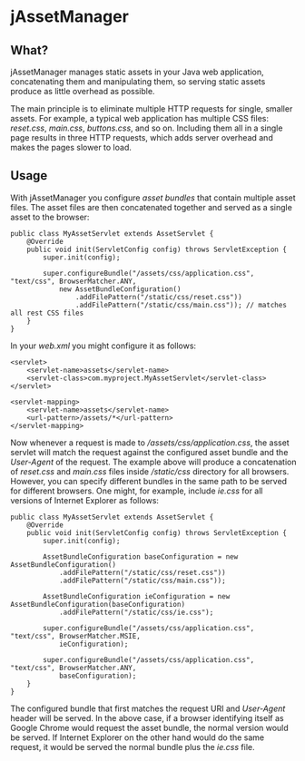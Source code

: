 # jAssetManager

## What?

jAssetManager manages static assets in your Java web application, concatenating
them and manipulating them, so serving static assets produce as little overhead
as possible.

The main principle is to eliminate multiple HTTP requests for single, smaller
assets. For example, a typical web application has multiple CSS files:
_reset.css_, _main.css_, _buttons.css_, and so on. Including them all in a
single page results in three HTTP requests, which adds server overhead and
makes the pages slower to load.


## Usage

With jAssetManager you configure _asset bundles_ that contain multiple
asset files. The asset files are then concatenated together and served as
a single asset to the browser:

	public class MyAssetServlet extends AssetServlet {
		@Override
		public void init(ServletConfig config) throws ServletException {
			super.init(config);
			
			super.configureBundle("/assets/css/application.css", "text/css", BrowserMatcher.ANY,
				new AssetBundleConfiguration()
					.addFilePattern("/static/css/reset.css"))
					.addFilePattern("/static/css/main.css")); // matches all rest CSS files
		}
	}
	
In your _web.xml_ you might configure it as follows:

	<servlet>
		<servlet-name>assets</servlet-name>
		<servlet-class>com.myproject.MyAssetServlet</servlet-class>
	</servlet>
	
	<servlet-mapping>
		<servlet-name>assets</servlet-name>
		<url-pattern>/assets/*</url-pattern>
	</servlet-mapping>
	
Now whenever a request is made to _/assets/css/application.css_, the asset
servlet will match the request against the configured asset bundle and
the _User-Agent_ of the request. The example above will produce a
concatenation of _reset.css_ and _main.css_ files inside _/static/css_
directory for all browsers. However, you can specify different bundles in the
same path to be served for different browsers. One might, for example,
include _ie.css_ for all versions of Internet Explorer as follows:

	public class MyAssetServlet extends AssetServlet {
		@Override
		public void init(ServletConfig config) throws ServletException {
			super.init(config);
			
			AssetBundleConfiguration baseConfiguration = new AssetBundleConfiguration()
				.addFilePattern("/static/css/reset.css"))
				.addFilePattern("/static/css/main.css"));
				
			AssetBundleConfiguration ieConfiguration = new AssetBundleConfiguration(baseConfiguration)
				.addFilePattern("/static/css/ie.css");
			
			super.configureBundle("/assets/css/application.css", "text/css", BrowserMatcher.MSIE,
				ieConfiguration);
			
			super.configureBundle("/assets/css/application.css", "text/css", BrowserMatcher.ANY,
				baseConfiguration);
		}
	}
	
The configured bundle that first matches the request URI and _User-Agent_
header will be served. In the above case, if a browser identifying itself as
Google Chrome would request the asset bundle, the normal version would
be served. If Internet Explorer on the other hand would do the same
request, it would be served the normal bundle plus the _ie.css_ file.